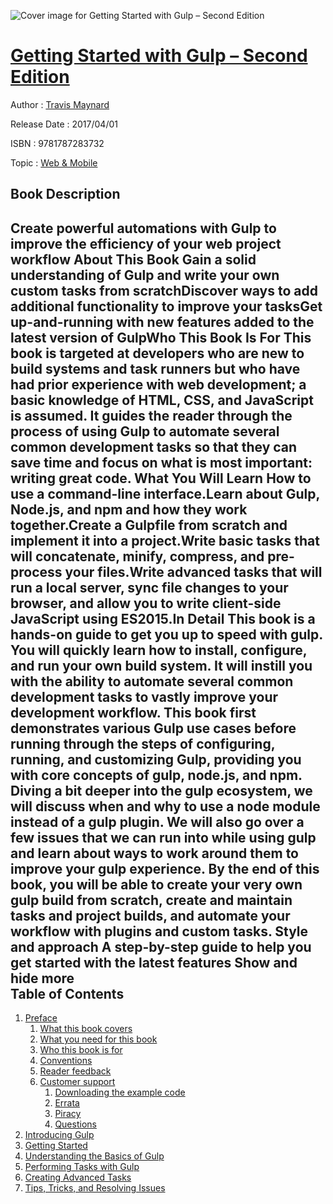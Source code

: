 ![Cover image for Getting Started with Gulp – Second Edition](https://imgdetail.ebookreading.net/cover/cover/20200215/EB9781787283732.jpg)

[Getting Started with Gulp – Second Edition](https://ebookreading.net/view/book/Getting+Started+with+Gulp+%E2%80%93+Second+Edition-EB9781787283732_1.html "Getting Started with Gulp – Second Edition")
====================================================================================================================

Author : [Travis Maynard](https://ebookreading.net/search/author/Travis+Maynard)

Release Date : 2017/04/01

ISBN : 9781787283732

Topic : [Web & Mobile](https://ebookreading.net/search/category/web-mobile)

Book Description
-----------------

 Create powerful automations with Gulp to improve the efficiency of your web project workflow
About This Book
Gain a solid understanding of Gulp and write your own custom tasks from scratchDiscover ways to add additional functionality to improve your tasksGet up-and-running with new features added to the latest version of GulpWho This Book Is For
This book is targeted at developers who are new to build systems and task runners but who have had prior experience with web development; a basic knowledge of HTML, CSS, and JavaScript is assumed. It guides the reader through the process of using Gulp to automate several common development tasks so that they can save time and focus on what is most important: writing great code.
What You Will Learn
How to use a command-line interface.Learn about Gulp, Node.js, and npm and how they work together.Create a Gulpfile from scratch and implement it into a project.Write basic tasks that will concatenate, minify, compress, and pre-process your files.Write advanced tasks that will run a local server, sync file changes to your browser, and allow you to write client-side JavaScript using ES2015.In Detail
This book is a hands-on guide to get you up to speed with gulp. You will quickly learn how to install, configure, and run your own build system. It will instill you with the ability to automate several common development tasks to vastly improve your development workflow. This book first demonstrates various Gulp use cases before running through the steps of configuring, running, and customizing Gulp, providing you with core concepts of gulp, node.js, and npm. Diving a bit deeper into the gulp ecosystem, we will discuss when and why to use a node module instead of a gulp plugin. We will also go over a few issues that we can run into while using gulp and learn about ways to work around them to improve your gulp experience.
By the end of this book, you will be able to create your very own gulp build from scratch, create and maintain tasks and project builds, and automate your workflow with plugins and custom tasks.
Style and approach
A step-by-step guide to help you get started with the latest features
        Show and hide more                
Table of Contents
-----------------

1. [Preface](https://ebookreading.net/view/book/Getting+Started+with+Gulp+%E2%80%93+Second+Edition-EB9781787283732_10.html)
    1. [What this book covers](https://ebookreading.net/view/book/Getting+Started+with+Gulp+%E2%80%93+Second+Edition-EB9781787283732_11.html)
    1. [What you need for this book](https://ebookreading.net/view/book/Getting+Started+with+Gulp+%E2%80%93+Second+Edition-EB9781787283732_12.html)
    1. [Who this book is for](https://ebookreading.net/view/book/Getting+Started+with+Gulp+%E2%80%93+Second+Edition-EB9781787283732_13.html)
    1. [Conventions](https://ebookreading.net/view/book/Getting+Started+with+Gulp+%E2%80%93+Second+Edition-EB9781787283732_14.html)
    1. [Reader feedback](https://ebookreading.net/view/book/Getting+Started+with+Gulp+%E2%80%93+Second+Edition-EB9781787283732_15.html)
    1. [Customer support](https://ebookreading.net/view/book/Getting+Started+with+Gulp+%E2%80%93+Second+Edition-EB9781787283732_16.html)
        1. [Downloading the example code](https://ebookreading.net/view/book/Getting+Started+with+Gulp+%E2%80%93+Second+Edition-EB9781787283732_17.html)
        1. [Errata](https://ebookreading.net/view/book/Getting+Started+with+Gulp+%E2%80%93+Second+Edition-EB9781787283732_18.html)
        1. [Piracy](https://ebookreading.net/view/book/Getting+Started+with+Gulp+%E2%80%93+Second+Edition-EB9781787283732_19.html)
        1. [Questions](https://ebookreading.net/view/book/Getting+Started+with+Gulp+%E2%80%93+Second+Edition-EB9781787283732_20.html)
1. [Introducing Gulp](https://ebookreading.net/view/book/Getting+Started+with+Gulp+%E2%80%93+Second+Edition-EB9781787283732_21.html)
1. [Getting Started](https://ebookreading.net/view/book/Getting+Started+with+Gulp+%E2%80%93+Second+Edition-EB9781787283732_22.html)
1. [Understanding the Basics of Gulp](https://ebookreading.net/view/book/Getting+Started+with+Gulp+%E2%80%93+Second+Edition-EB9781787283732_23.html)
1. [Performing Tasks with Gulp](https://ebookreading.net/view/book/Getting+Started+with+Gulp+%E2%80%93+Second+Edition-EB9781787283732_24.html)
1. [Creating Advanced Tasks](https://ebookreading.net/view/book/Getting+Started+with+Gulp+%E2%80%93+Second+Edition-EB9781787283732_25.html)
1. [Tips, Tricks, and Resolving Issues](https://ebookreading.net/view/book/Getting+Started+with+Gulp+%E2%80%93+Second+Edition-EB9781787283732_26.html)
